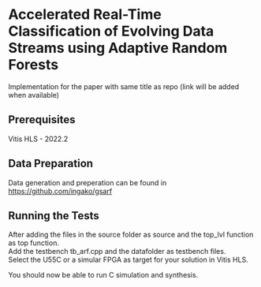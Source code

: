 # Accelerated Real-Time Classification of Evolving Data Streams using Adaptive Random Forests​

Implementation for the paper with same title as repo (link will be added when available)
​
## Prerequisites
Vitis HLS - 2022.2 

## Data Preparation
Data generation and preperation can be found in https://github.com/ingako/gsarf

## Running the Tests
After adding the files in the source folder as source and the top_lvl function as top function.  
Add the testbench tb_arf.cpp and the datafolder as testbench files.  
Select the U55C or a simular FPGA as target for your solution in Vitis HLS.

You should now be able to run C simulation and synthesis.
